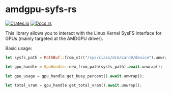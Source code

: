 # amdgpu-syfs-rs
[![Crates.io](https://img.shields.io/crates/v/amdgpu-sysfs)](https://crates.io/crates/amdgpu-sysfs)
[![Docs.rs](https://docs.rs/amdgpu-sysfs/badge.svg)](https://docs.rs/amdgpu-sysfs/)

This library allows you to interact with the Linux Kernel SysFS interface for GPUs (mainly targeted at the AMDGPU driver). 

Basic usage:

```rust
let sysfs_path = PathBuf::from_str("/sys/class/drm/card0/device").unwrap();

let gpu_handle = GpuHandle::new_from_path(sysfs_path).await.unwrap();
    
let gpu_usage = gpu_handle.get_busy_percent().await.unwrap();
    
let total_vram = gpu_handle.get_total_vram().await.unwrap(); 
```
